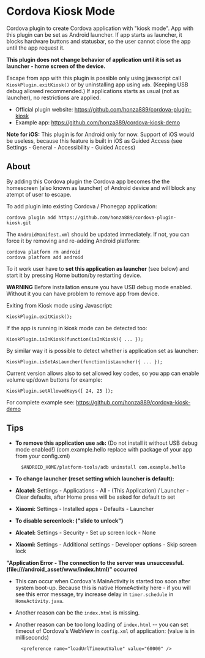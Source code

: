 Cordova Kiosk Mode
==================

Cordova plugin to create Cordova application with "kiosk mode".
App with this plugin can be set as Android launcher.
If app starts as launcher, it blocks hardware buttons and statusbar,
so the user cannot close the app until the app request it.

**This plugin does not change behavior of application until it is set as launcher - home screen of the device.**

Escape from app with this plugin is possible only using javascript call `KioskPlugin.exitKiosk()`
or by uninstalling app using `adb`. (Keeping USB debug allowed recommended.)
If applications starts as usual (not as launcher), no restrictions are applied.

* Official plugin website: https://github.com/honza889/cordova-plugin-kiosk
* Example app: https://github.com/honza889/cordova-kiosk-demo

**Note for iOS:** This plugin is for Android only for now. Support of iOS would be useless, because this feature is built in iOS as Guided Access (see Settings - General - Accessibility - Guided Access)

About
-----

By adding this Cordova plugin the Cordova app becomes the the homescreen (also known as launcher) of Android device and will block any atempt of user to escape.

To add plugin into existing Cordova / Phonegap application:

    cordova plugin add https://github.com/honza889/cordova-plugin-kiosk.git

The `AndroidManifest.xml` should be updated immediately. If not, you can force it by removing and re-adding Android platform:

    cordova platform rm android
    cordova platform add android

To it work user have to **set this application as launcher** (see below) and start it by pressing Home button/by restarting device.

**WARNING** Before installation ensure you have USB debug mode enabled. Without it you can have problem to remove app from device.

Exiting from Kiosk mode using Javascript:

    KioskPlugin.exitKiosk();

If the app is running in kiosk mode can be detected too:

    KioskPlugin.isInKiosk(function(isInKiosk){ ... });

By similar way it is possible to detect whether is application set as launcher:

    KioskPlugin.isSetAsLauncher(function(isLauncher){ ... });

Current version allows also to set allowed key codes, so you app can enable volume up/down buttons for example:

    KioskPlugin.setAllowedKeys([ 24, 25 ]);

For complete example see: https://github.com/honza889/cordova-kiosk-demo

Tips
----

* **To remove this application use `adb`:** (Do not install it without USB debug mode enabled!) (com.example.hello replace with package of your app from your config.xml)

        $ANDROID_HOME/platform-tools/adb uninstall com.example.hello

* **To change launcher (reset setting which launcher is default):**
 * **Alcatel:** Settings - Applications - All - (This Application) / Launcher - Clear defaults, after Home press will be asked for default to set
 * **Xiaomi:** Settings - Installed apps - Defaults - Launcher

* **To disable screenlock: ("slide to unlock")**
 * **Alcatel:** Settings - Security - Set up screen lock - None
 * **Xiaomi:** Settings - Additional settings - Developer options - Skip screen lock

**"Application Error - The connection to the server was unsuccessful. (file:///android_asset/www/index.html)" occurred**

* This can occur when Cordova's MainActivity is started too soon after system boot-up. Because this is native HomeActivity here - if you will see this error message, try increase delay in `timer.schedule` in `HomeActivity.java`.
* Another reason can be the `index.html` is missing.
* Another reason can be too long loading of `index.html` -- you can set timeout of Cordova's WebView in `config.xml` of application: (value is in milliseconds)

        <preference name="loadUrlTimeoutValue" value="60000" />

